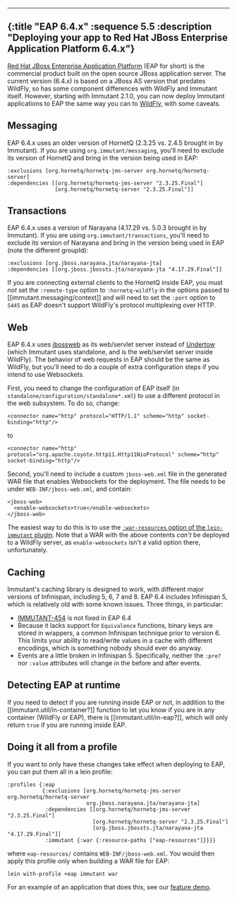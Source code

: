 ---
{:title "EAP 6.4.x"
 :sequence 5.5
 :description "Deploying your app to Red Hat JBoss Enterprise Application Platform 6.4.x"}
 ---

[Red Hat JBoss Enterprise Application Platform](http://www.jboss.org/products/eap/overview/)
(EAP for short) is the commercial product built on the open source
JBoss application server. The current version (6.4.x) is based on a
JBoss AS version that predates WildFly, so has some component
differences with WildFly and Immutant itself. However, starting with
Immutant 2.1.0, you can now deploy Immutant applications to EAP the
same way you can to [WildFly](guide-wildfly.html), with some caveats.

## Messaging

EAP 6.4.x uses an older version of HornetQ (2.3.25 vs. 2.4.5 brought
in by Immutant). If you are using `org.immutant/messaging`, you'll
need to exclude its version of HornetQ and bring in the version being
used in EAP:

    :exclusions [org.hornetq/hornetq-jms-server org.hornetq/hornetq-server]
    :dependencies [[org.hornetq/hornetq-jms-server "2.3.25.Final"]
                   [org.hornetq/hornetq-server "2.3.25.Final"]]


## Transactions

EAP 6.4.x uses a version of Narayana (4.17.29 vs. 5.0.3 brought in by
Immutant). If you are using `org.immutant/transactions`, you'll need
to exclude its version of Narayana and bring in the version being used
in EAP (note the different groupId):

    :exclusions [org.jboss.narayana.jta/narayana-jta]
    :dependencies [[org.jboss.jbossts.jta/narayana-jta "4.17.29.Final"]]

If you are connecting external clients to the HornetQ inside EAP, you
must *not* set the `:remote-type` option to `:hornetq-wildfly` in the
options passed to [[immutant.messaging/context]] and will need to set
the `:port` option to `5445` as EAP doesn't support WildFly's protocol
multiplexing over HTTP.

## Web

EAP 6.4.x uses [jbossweb](http://jbossweb.jboss.org/) as its
web/servlet server instead of [Undertow](http://undertow.io/) (which
Immutant uses standalone, and is the web/servlet server inside
WildFly). The behavior of web requests in EAP should be the same as
WildFly, but you'll need to do a couple of extra configuration steps
if you intend to use Websockets.

First, you need to change the configuration of EAP itself (in
`standalone/configuration/standalone*.xml`) to use a different
protocol in the web subsystem. To do so, change:

    <connector name="http" protocol="HTTP/1.1" scheme="http" socket-binding="http"/>

to

    <connector name="http" protocol="org.apache.coyote.http11.Http11NioProtocol" scheme="http" socket-binding="http"/>


Second, you'll need to include a custom `jboss-web.xml` file in the
generated WAR file that enables Websockets for the deployment. The
file needs to be under `WEB-INF/jboss-web.xml`, and contain:

    <jboss-web>
      <enable-websockets>true</enable-websockets>
    </jboss-web>

The easiest way to do this is to use the
[`:war-resources` option of the `lein-immutant` plugin](https://github.com/immutant/lein-immutant/blob/master/docs/deployment.md). Note
that a WAR with the above contents *can't* be deployed to a WildFly
server, as `enable-websockets` isn't a valid option there,
unfortunately.

## Caching

Immutant's caching library is designed to work, with different major
versions of Infinispan, including 5, 6, 7 and 8. EAP 6.4 includes
Infinispan 5, which is relatively old with some known issues. Three
things, in particular:

* [IMMUTANT-454](https://issues.jboss.org/browse/IMMUTANT-454) is not
  fixed in EAP 6.4
* Because it lacks support for `Equivalence` functions, binary keys are
  stored in wrappers, a common Infinispan technique prior to version 6.
  This limits your ability to read/write values in a cache with
  different encodings, which is something nobody should ever do
  anyway.
* Events are a little broken in Infinispan 5. Specifically, neither
  the `:pre?` nor `:value` attributes will change in the before and
  after events.

## Detecting EAP at runtime

If you need to detect if you are running inside EAP or not, in
addition to the [[immutant.util/in-container?]] function to let you
know if you are in any container (WildFly or EAP), there is
[[immutant.util/in-eap?]], which will only return `true` if you are
running inside EAP.

## Doing it all from a profile

If you want to only have these changes take effect when deploying to
EAP, you can put them all in a lein profile:

    :profiles {:eap
               {:exclusions [org.hornetq/hornetq-jms-server org.hornetq/hornetq-server
                             org.jboss.narayana.jta/narayana-jta]
                :dependencies [[org.hornetq/hornetq-jms-server "2.3.25.Final"]
                               [org.hornetq/hornetq-server "2.3.25.Final"]
                               [org.jboss.jbossts.jta/narayana-jta "4.17.29.Final"]]
                :immutant {:war {:resource-paths ["eap-resources"]}}}}

where `eap-resources/` contains `WEB-INF/jboss-web.xml`. You would
then apply this profile only when building a WAR file for EAP:

    lein with-profile +eap immutant war

For an example of an application that does this, see our
[feature demo](https://github.com/immutant/feature-demo/).
